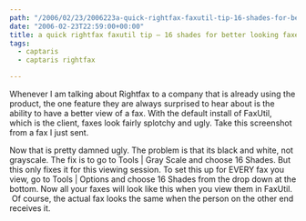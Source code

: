 ```yaml
---
path: "/2006/02/23/2006223a-quick-rightfax-faxutil-tip-16-shades-for-better-looking-fa-html/" 
date: "2006-02-23T22:59:00+00:00" 
title: a quick rightfax faxutil tip – 16 shades for better looking faxes.
tags:
  - captaris
  - captaris rightfax

---
```

Whenever I am talking about Rightfax to a company that is already using the product, the one feature they are always surprised to hear about is the ability to have a better view of a fax. With the default install of FaxUtil, which is the client, faxes look fairly splotchy and ugly. Take this screenshot from a fax I just sent.<span class="full-image-block ssNonEditable"><span><img src="/static/500c9c42c4aa27cb90863e5e/50e9971de4b01058545b4678/50e9971fe4b01058545b48b7/1257622970059/ScreenShot046.jpg/1000w" alt="" /></span></span>&nbsp;

Now that is pretty damned ugly. The problem is that its black and white, not grayscale. The fix is to go to Tools | Gray Scale and choose 16 Shades. But this only fixes it for this viewing session. To set this up for EVERY fax you view, go to Tools | Options and choose 16 Shades from the drop down at the bottom. Now all your faxes will look like this when you view them in FaxUtil.<span class="full-image-block ssNonEditable"><span><img src="/static/500c9c42c4aa27cb90863e5e/50e9971de4b01058545b4678/50e9971fe4b01058545b48b8/1257622971137/ScreenShot047.jpg/1000w" alt="" /></span></span>&nbsp;Of course, the actual fax looks the same when the person on the other end receives it.
